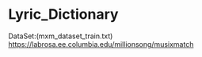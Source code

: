 # Lyric_Dictionary

DataSet:(mxm_dataset_train.txt)
https://labrosa.ee.columbia.edu/millionsong/musixmatch
